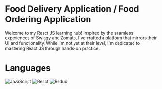 # Food Delivery Application / Food Ordering Application

Welcome to my React JS learning hub! Inspired by the seamless experiences of Swiggy and Zomato, I've crafted a platform that mirrors their UI and functionality. While I'm not yet at their level, I'm dedicated to mastering React JS through hands-on practice.

# Languages

![JavaScript](https://img.shields.io/badge/JavaScript-323330?style=for-the-badge&logo=javascript&logoColor=F7DF1E)
![React](https://img.shields.io/badge/react-%2320232a.svg?style=for-the-badge&logo=react&logoColor=%2361DAFB)
![Redux](https://img.shields.io/badge/redux-%23593d88.svg?style=for-the-badge&logo=redux&logoColor=white)